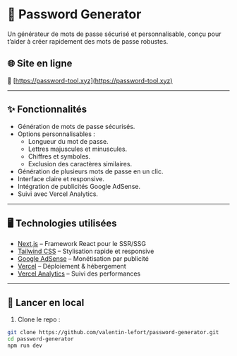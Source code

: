 # 🔐 Password Generator

Un générateur de mots de passe sécurisé et personnalisable, conçu pour t’aider à créer rapidement des mots de passe robustes.

## 🌐 Site en ligne

🔗 [https://password-tool.xyz](https://password-tool.xyz)

---

## ✨ Fonctionnalités

- Génération de mots de passe sécurisés.
- Options personnalisables :
  - Longueur du mot de passe.
  - Lettres majuscules et minuscules.
  - Chiffres et symboles.
  - Exclusion des caractères similaires.
- Génération de plusieurs mots de passe en un clic.
- Interface claire et responsive.
- Intégration de publicités Google AdSense.
- Suivi avec Vercel Analytics.

---

## 🖥️ Technologies utilisées

- [Next.js](https://nextjs.org/) – Framework React pour le SSR/SSG
- [Tailwind CSS](https://tailwindcss.com/) – Stylisation rapide et responsive
- [Google AdSense](https://www.google.com/adsense/) – Monétisation par publicité
- [Vercel](https://vercel.com/) – Déploiement & hébergement
- [Vercel Analytics](https://vercel.com/analytics) – Suivi des performances

---

## 🚀 Lancer en local

1. Clone le repo :

```bash
git clone https://github.com/valentin-lefort/password-generator.git
cd password-generator
npm run dev